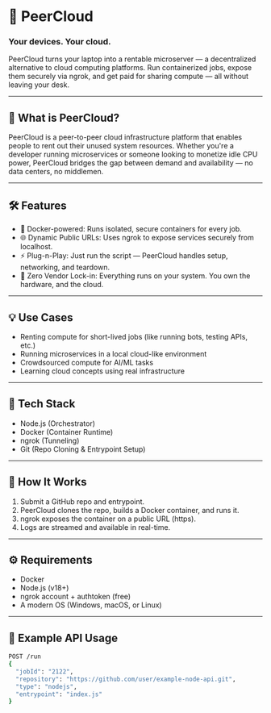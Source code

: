 # 🧠 PeerCloud

### Your devices. Your cloud.

PeerCloud turns your laptop into a rentable microserver — a decentralized alternative to cloud computing platforms. Run containerized jobs, expose them securely via ngrok, and get paid for sharing compute — all without leaving your desk.

---

## 🚀 What is PeerCloud?

PeerCloud is a peer-to-peer cloud infrastructure platform that enables people to rent out their unused system resources. Whether you're a developer running microservices or someone looking to monetize idle CPU power, PeerCloud bridges the gap between demand and availability — no data centers, no middlemen.

---

## 🛠 Features

- 🐳 Docker-powered: Runs isolated, secure containers for every job.
- 🌐 Dynamic Public URLs: Uses ngrok to expose services securely from localhost.
- ⚡ Plug-n-Play: Just run the script — PeerCloud handles setup, networking, and teardown.
- 🔐 Zero Vendor Lock-in: Everything runs on your system. You own the hardware, and the cloud.

---

## 💡 Use Cases

- Renting compute for short-lived jobs (like running bots, testing APIs, etc.)
- Running microservices in a local cloud-like environment
- Crowdsourced compute for AI/ML tasks
- Learning cloud concepts using real infrastructure

---

## 🧰 Tech Stack

- Node.js (Orchestrator)
- Docker (Container Runtime)
- ngrok (Tunneling)
- Git (Repo Cloning & Entrypoint Setup)

---

## 🧪 How It Works

1. Submit a GitHub repo and entrypoint.
2. PeerCloud clones the repo, builds a Docker container, and runs it.
3. ngrok exposes the container on a public URL (https).
4. Logs are streamed and available in real-time.

---

## ⚙️ Requirements

- Docker
- Node.js (v18+)
- ngrok account + authtoken (free)
- A modern OS (Windows, macOS, or Linux)

---

## 🧾 Example API Usage

```bash
POST /run
{
  "jobId": "2122",
  "repository": "https://github.com/user/example-node-api.git",
  "type": "nodejs",
  "entrypoint": "index.js"
}